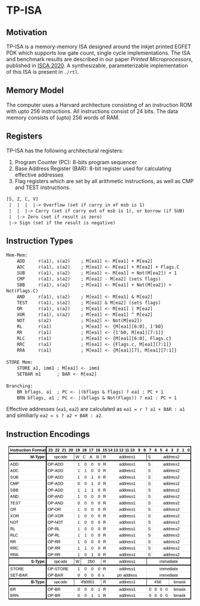 # TP-ISA

## Motivation

TP-ISA is a memory-memory ISA designed around the inkjet printed EGFET PDK
which supports low gate count, single cycle implementations.  The ISA and
benchmark results are described in our paper *Printed Microprocessors*,
published in [ISCA 2020](https://iscaconf.org/isca2020/).  A synthesizable,
parameterizable implementation of this ISA is present in `./rtl`.


## Memory Model

The computer uses a Harvard architecture consisting of an instruction
ROM with upto 256 instructions.  All instructions consist of 24 bits.
The data memory consists of (upto) 256 words of RAM.

## Registers

TP-ISA has the following architectural registers:

1. Program Counter (PC): 8-bits program sequencer
2. Base Address Register (BAR): 8-bit register used for calculating effective addresses
3. Flag registers which are set by all arithmetic instructions, as well as
CMP and TEST instructions.

```
[S, Z, C, V]
 |  |  |  |-> Overflow (set if carry in of msb is 1)
 |  |  |-> Carry (set if carry out of msb is 1), or borrow (if SUB)
 |  |-> Zero (set if result is zero)
 |-> Sign (set if the result is negative)
 ```

## Instruction Types

```
Mem-Mem:
    ADD     r(a1), s(a2)    ; M[ea1] <- M[ea1] + M[ea2]
    ADC     r(a1), s(a2)    ; M[ea1] <- M[ea1] + M[ea2] + Flags.C
    SUB     r(a1), s(a2)    ; M[ea1] <- M[ea1] + Not(M[ea2]) + 1
    CMP     r(a1), s(a2)    ; M[ea1] - M[ea2] (sets flags)
    SBB     r(a1), s(a2)    ; M[ea1] <- M[ea1] + Not(M[ea2]) +  Not(Flags.C)
    AND     r(a1), s(a2)    ; M[ea1] <- M[ea1] & M[ea2]
    TEST    r(a1), s(a2)    ; M[ea1] & M[ea2] (sets flags)
    OR      r(a1), s(a2)    ; M[ea1] <- M[ea1] | M[ea2]
    XOR     r(a1), s(a2)    ; M[ea1] <- M[ea1] ^ M[ea2]
    NOT     s(a2)           ; M[ea2] <- Not(M[ea2])
    RL      r(a1)           ; M[ea1] <- {M[ea1][6:0], 1'b0}
    RR      r(a1)           ; M[ea1] <- {1'b0, M[ea1][7:1]}
    RLC     r(a1)           ; M[ea1] <- {M[ea1][6:0], Flags.c}
    RRC     r(a1)           ; M[ea1] <- {Flags.c, M[ea1][7:1]}
    RRA     r(a1)           ; M[ea1] <- {M[ea1][7], M[ea1][7:1]}

STORE Mem:
    STORE a1, imm1 ; M[ea1] <- imm1
    SETBAR m1      ; BAR <- M[ea2]

Branching:
    BR bflags, a1  ; PC <- |(bflags & Flags) ? ea1 : PC + 1
    BRN bflags, a1 ; PC <- |(bflags & Not(Flags)) ? ea1 : PC + 1
```

Effective addresses (`ea1`, `ea2`) are calculated as
`ea1 = r ? a1 + BAR : a1` and similiarly `ea2 = s ? a2 + BAR : a2`.

## Instruction Encodings

![TP-ISA Instruction Encodings](images/TPISA_Inst_Formats.png "Logo Title Text 1")
